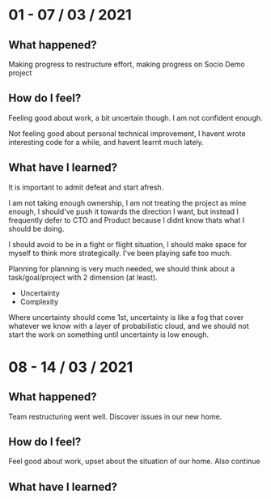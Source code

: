 # 01 - 07 / 03 / 2021

## What happened?
Making progress to restructure effort, making progress on Socio Demo project

## How do I feel?
Feeling good about work, a bit uncertain though. I am not confident enough.

Not feeling good about personal technical improvement, I havent wrote interesting code for a while, and havent learnt much lately.

## What have I learned?
It is important to admit defeat and start afresh.

I am not taking enough ownership, I am not treating the project as mine enough, I should've push it towards the direction I want, but instead I frequently defer to CTO and Product because I didnt know thats what I should be doing.

I should avoid to be in a fight or flight situation, I should make space for myself to think more strategically. I've been playing safe too much.

Planning for planning is very much needed, we should think about a task/goal/project with 2 dimension (at least).

* Uncertainty
* Complexity

Where uncertainty should come 1st, uncertainty is like a fog that cover whatever we know with a layer of probabilistic cloud, and we should not start the work on something until uncertainty is low enough.

# 08 - 14 / 03 / 2021

## What happened?
Team restructuring went well. 
Discover issues in our new home.

## How do I feel?
Feel good about work, upset about the situation of our home.
Also continue 

## What have I learned?